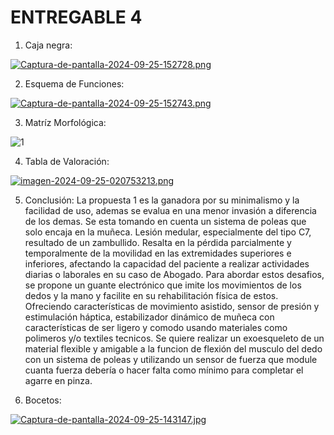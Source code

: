 # ENTREGABLE 4
1. Caja negra:

[![Captura-de-pantalla-2024-09-25-152728.png](https://i.postimg.cc/yxKhPSg5/Captura-de-pantalla-2024-09-25-152728.png)](https://postimg.cc/sQnZfxJ9)

2. Esquema de Funciones:

[![Captura-de-pantalla-2024-09-25-152743.png](https://i.postimg.cc/sxJY0D52/Captura-de-pantalla-2024-09-25-152743.png)](https://postimg.cc/n9C9XxR8)

3. Matríz Morfológica:

![1](https://github.com/user-attachments/assets/fec8e71c-147a-4a56-89d5-d2586efc076e)

  
4. Tabla de Valoración:

[![imagen-2024-09-25-020753213.png](https://i.postimg.cc/Bv2TWKFB/imagen-2024-09-25-020753213.png)](https://postimg.cc/062MDrcz)
   
5. Conclusión:
La propuesta 1 es la ganadora por su minimalismo y la facilidad de uso, ademas se evalua en una menor invasión a diferencia de los demas. Se esta tomando en cuenta un sistema de poleas que solo encaja en la muñeca.
Lesión medular, especialmente del tipo C7, resultado de un zambullido. Resalta en la pérdida parcialmente y temporalmente de la movilidad en las extremidades superiores e inferiores, afectando la capacidad del paciente a realizar actividades diarias o laborales en su caso de Abogado.
Para abordar estos desafios, se propone un guante electrónico que imite los movimientos de los dedos y la mano y facilite en su rehabilitación física de estos. Ofreciendo características de movimiento asistido, sensor de presión y estimulación háptica, estabilizador dinámico de muñeca con características de ser ligero y comodo usando materiales como polimeros y/o textiles tecnicos.
Se quiere realizar un exoesqueleto  de un material flexible y amigable a la funcion de flexión del musculo del dedo con un sistema de poleas y utilizando un sensor de fuerza que module cuanta fuerza debería o hacer falta como mínimo para completar el agarre en pinza. 
 
7. Bocetos:

[![Captura-de-pantalla-2024-09-25-143147.jpg](https://i.postimg.cc/4NtHW3bb/Captura-de-pantalla-2024-09-25-143147.jpg)](https://postimg.cc/QH8MthzH)


